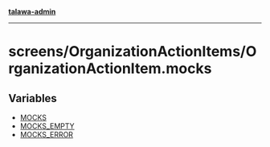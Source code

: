 [**talawa-admin**](../../../README.md)

***

# screens/OrganizationActionItems/OrganizationActionItem.mocks

## Variables

- [MOCKS](variables/MOCKS.md)
- [MOCKS\_EMPTY](variables/MOCKS_EMPTY.md)
- [MOCKS\_ERROR](variables/MOCKS_ERROR.md)
